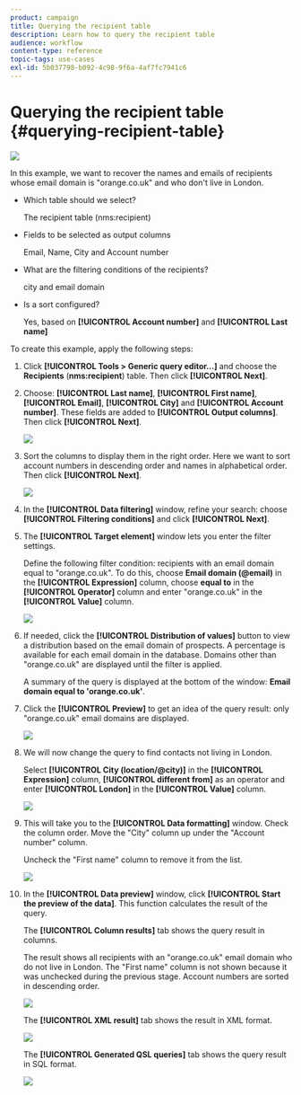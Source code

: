 ```yaml
---
product: campaign
title: Querying the recipient table
description: Learn how to query the recipient table
audience: workflow
content-type: reference
topic-tags: use-cases
exl-id: 5b037798-b092-4c98-9f6a-4af7fc7941c6
---
```

# Querying the recipient table {#querying-recipient-table}

![](../../assets/common.svg)

In this example, we want to recover the names and emails of recipients whose email domain is "orange.co.uk" and who don't live in London.

* Which table should we select?

  The recipient table (nms:recipient)

* Fields to be selected as output columns

  Email, Name, City and Account number

* What are the filtering conditions of the recipients?

  city and email domain

* Is a sort configured?

  Yes, based on **[!UICONTROL Account number]** and **[!UICONTROL Last name]**

To create this example, apply the following steps:

1. Click **[!UICONTROL Tools > Generic query editor...]** and choose the **Recipients** (**nms:recipient**) table. Then click **[!UICONTROL Next]**.
1. Choose: **[!UICONTROL Last name]**, **[!UICONTROL First name]**, **[!UICONTROL Email]**, **[!UICONTROL City]** and **[!UICONTROL Account number]**. These fields are added to **[!UICONTROL Output columns]**. Then click **[!UICONTROL Next]**.

   ![](assets/query_editor_03.png)

1. Sort the columns to display them in the right order. Here we want to sort account numbers in descending order and names in alphabetical order. Then click **[!UICONTROL Next]**.

   ![](assets/query_editor_04.png)

1. In the **[!UICONTROL Data filtering]** window, refine your search: choose **[!UICONTROL Filtering conditions]** and click **[!UICONTROL Next]**.
1. The **[!UICONTROL Target element]** window lets you enter the filter settings.

   Define the following filter condition: recipients with an email domain equal to "orange.co.uk". To do this, choose **Email domain (@email)** in the **[!UICONTROL Expression]** column, choose **equal to** in the **[!UICONTROL Operator]** column and enter "orange.co.uk" in the **[!UICONTROL Value]** column.

   ![](assets/query_editor_05.png)

1. If needed, click the **[!UICONTROL Distribution of values]** button to view a distribution based on the email domain of prospects. A percentage is available for each email domain in the database. Domains other than "orange.co.uk" are displayed until the filter is applied.

   A summary of the query is displayed at the bottom of the window: **Email domain equal to 'orange.co.uk'**. 

1. Click the **[!UICONTROL Preview]** to get an idea of the query result: only "orange.co.uk" email domains are displayed.

   ![](assets/query_editor_nveau_17.png)

1. We will now change the query to find contacts not living in London.

   Select **[!UICONTROL City (location/@city)]** in the **[!UICONTROL Expression]** column, **[!UICONTROL different from]** as an operator and enter **[!UICONTROL London]** in the **[!UICONTROL Value]** column.

   ![](assets/query_editor_08.png)

1. This will take you to the **[!UICONTROL Data formatting]** window. Check the column order. Move the "City" column up under the "Account number" column.

   Uncheck the "First name" column to remove it from the list.

   ![](assets/query_editor_nveau_15.png)

1. In the **[!UICONTROL Data preview]** window, click **[!UICONTROL Start the preview of the data]**. This function calculates the result of the query.

   The **[!UICONTROL Column results]** tab shows the query result in columns.

   The result shows all recipients with an "orange.co.uk" email domain who do not live in London. The "First name" column is not shown because it was unchecked during the previous stage. Account numbers are sorted in descending order.

   ![](assets/query_editor_nveau_12.png)

   The **[!UICONTROL XML result]** tab shows the result in XML format.

   ![](assets/query_editor_nveau_13.png)

   The **[!UICONTROL Generated QSL queries]** tab shows the query result in SQL format.

   ![](assets/query_editor_nveau_14.png)
